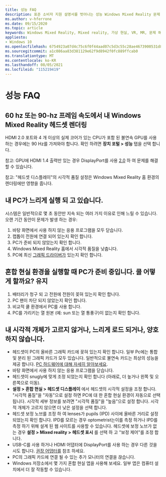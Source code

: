 ```yaml
---
title: 성능 FAQ
description: 표준 소비자 지원 설명서를 벗어나는 성능 Windows Mixed Reality 문제 해결
ms.author: v-hferrone
ms.date: 09/15/2020
ms.topic: article
keywords: Windows Mixed Reality, Mixed reality, 가상 현실, VR, MR, 문제 해결, 오류, 도움말, 지원, 성능
appliesto:
- Windows 10
ms.openlocfilehash: 6754923a07d4c75c6f0f44aad07c5d3c55c28ae4673900531d8a4af663d9e7c2
ms.sourcegitcommit: a1c086aa83d381129e62f9d8942f0fc889ffcab0
ms.translationtype: MT
ms.contentlocale: ko-KR
ms.lasthandoff: 08/05/2021
ms.locfileid: "115219419"
---
```

# <a name="performance-faqs"></a>성능 FAQ

## <a name="is-my-windows-mixed-reality-headset-rendering-at-60-hz-or-90-hz-framerate"></a>60 hz 또는 90-hz 프레임 속도에서 내 Windows Mixed Reality 헤드셋 렌더링

HDMI 2.0 포트와 4 개 이상의 실제 코어가 있는 CPU가 포함 된 불연속 GPU를 사용 하는 경우에는 90 Hz를 가져와야 합니다. 확인 하려면 **장치 포털 > 성능** 탭을 선택 합니다.

참고: GPU에 HDMI 1.4 출력만 있는 경우 DisplayPort를 사용 [2.0](recommended-adapters-for-windows-mixed-reality-capable-pcs.md) 하 여 문제를 해결할 수 있습니다.

참고: "헤드셋 디스플레이"의 시각적 품질 설정은 Windows Mixed Reality 홈 환경의 렌더링에만 영향을 줍니다.

## <a name="my-pc-is-running-slowly"></a>내 PC가 느리게 실행 되 고 있습니다.

시스템은 일반적으로 몇 초 동안만 지속 되는 여러 가지 이유로 인해 느릴 수 있습니다. 오랜 기간 동안이 문제가 발생 하는 경우:

1. 바탕 화면에서 사용 하지 않는 응용 프로그램을 모두 닫습니다.
2. 랩톱이 전원에 연결 되어 있는지 확인 합니다.
3. PC가 준비 되지 않았는지 확인 합니다.
4. Windows Mixed Reality 홈에서 시각적 품질을 낮춥니다.
5. PC에 최신 [그래픽 드라이버가](other-questions.md#my-graphics-driver-isnt-supported-im-getting-graphics-driver-failure-errors) 있는지 확인 합니다.

## <a name="my-pc-is-warming-up-as-i-run-the-mixed-reality-experiences-how-do-i-keep-it-cool"></a>혼합 현실 환경을 실행할 때 PC가 준비 중입니다. 쿨 어떻게 할까요? 유지

1. 배터리가 청구 되 고 전원에 전원이 꽂혀 있는지 확인 합니다.
2. PC 팬이 차단 되지 않았는지 확인 합니다.
3. 비교적 쿨 환경에서 PC를 사용 합니다.
4. PC를 가리키는 열 원본 (예: sun 또는 열 통풍구)이 없는지 확인 합니다.

## <a name="my-visuals-are-choppy-load-slowly-or-dont-look-good"></a>내 시각적 개체가 고르지 않거나, 느리게 로드 되거나, 양호 하지 않습니다.

* 헤드셋이 PC의 올바른 그래픽 카드에 꽂혀 있는지 확인 합니다. 일부 Pc에는 통합 및 분리 된 그래픽 카드가 모두 있습니다. 일반적으로 불연속 카드는 최상의 성능을 제공 합니다. [PC 하드웨어에 대해 자세히 알아보세요](windows-mixed-reality-minimum-pc-hardware-compatibility-guidelines.md).
* 바탕 화면에서 사용 하지 않는 응용 프로그램을 닫습니다.
* 헤드셋이 snugly에 맞게 조정 되었는지 확인 합니다 (아래로, 더 높거나 왼쪽 및 오른쪽으로 이동).
* **설정 > 혼합 현실 > 헤드셋 디스플레이** 에서 헤드셋의 시각적 설정을 조정 합니다. "시각적 품질"을 "자동"으로 설정 하면 PC에 대 한 혼합 현실 환경이 자동으로 선택 됩니다. 시각적 세부 정보를 보려면 "시각적 품질"을 "높음"으로 설정 합니다. 시각적 개체가 고르지 않으면 더 낮은 설정을 선택 합니다.
* 헤드셋 보정 노브를 조정 하 여 lenses가 pupils (IPD) 사이에 올바른 거리로 설정 되었는지 확인 합니다. IPD를 모르는 경우 optometrist는이를 측정 하거나 IPD를 측정 하기 위해 설계 된 웹 사이트를 사용할 수 있습니다. 헤드셋에 보정 노브가 없는 경우 **설정 > Mixed reality > 헤드셋 표시** 를 선택 하 고 "보정 제어"를 조정 합니다.
* USB-C를 사용 하거나 HDMI 어댑터에 DisplayPort를 사용 하는 경우 다른 것을 시도 합니다. [권장 어댑터를](recommended-adapters-for-windows-mixed-reality-capable-pcs.md) 참조 하세요.
* PC의 그래픽 카드에 연결 될 수 있는 추가 모니터의 연결을 끊습니다.
* Windows 저장소에서 몇 가지 혼합 현실 앱을 사용해 보세요. 일부 앱은 컴퓨터 설치에서 더 잘 작동할 수 있습니다.
